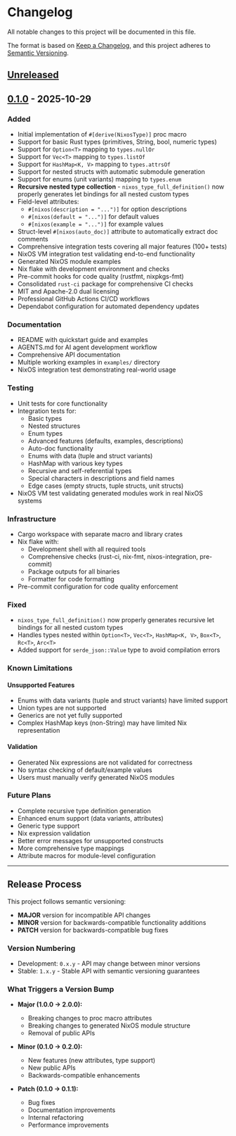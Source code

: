 # Changelog

All notable changes to this project will be documented in this file.

The format is based on [Keep a Changelog](https://keepachangelog.com/en/1.0.0/),
and this project adheres to [Semantic Versioning](https://semver.org/spec/v2.0.0.html).

## [Unreleased]

## [0.1.0] - 2025-10-29

### Added
- Initial implementation of `#[derive(NixosType)]` proc macro
- Support for basic Rust types (primitives, String, bool, numeric types)
- Support for `Option<T>` mapping to `types.nullOr`
- Support for `Vec<T>` mapping to `types.listOf`
- Support for `HashMap<K, V>` mapping to `types.attrsOf`
- Support for nested structs with automatic submodule generation
- Support for enums (unit variants) mapping to `types.enum`
- **Recursive nested type collection** - `nixos_type_full_definition()` now properly generates let bindings for all nested custom types
- Field-level attributes:
  - `#[nixos(description = "...")]` for option descriptions
  - `#[nixos(default = "...")]` for default values
  - `#[nixos(example = "...")]` for example values
- Struct-level `#[nixos(auto_doc)]` attribute to automatically extract doc comments
- Comprehensive integration tests covering all major features (100+ tests)
- NixOS VM integration test validating end-to-end functionality
- Generated NixOS module examples
- Nix flake with development environment and checks
- Pre-commit hooks for code quality (rustfmt, nixpkgs-fmt)
- Consolidated `rust-ci` package for comprehensive CI checks
- MIT and Apache-2.0 dual licensing
- Professional GitHub Actions CI/CD workflows
- Dependabot configuration for automated dependency updates

### Documentation
- README with quickstart guide and examples
- AGENTS.md for AI agent development workflow
- Comprehensive API documentation
- Multiple working examples in `examples/` directory
- NixOS integration test demonstrating real-world usage

### Testing
- Unit tests for core functionality
- Integration tests for:
  - Basic types
  - Nested structures
  - Enum types
  - Advanced features (defaults, examples, descriptions)
  - Auto-doc functionality
  - Enums with data (tuple and struct variants)
  - HashMap with various key types
  - Recursive and self-referential types
  - Special characters in descriptions and field names
  - Edge cases (empty structs, tuple structs, unit structs)
- NixOS VM test validating generated modules work in real NixOS systems

### Infrastructure
- Cargo workspace with separate macro and library crates
- Nix flake with:
  - Development shell with all required tools
  - Comprehensive checks (rust-ci, nix-fmt, nixos-integration, pre-commit)
  - Package outputs for all binaries
  - Formatter for code formatting
- Pre-commit configuration for code quality enforcement

### Fixed
- `nixos_type_full_definition()` now properly generates recursive let bindings for all nested custom types
- Handles types nested within `Option<T>`, `Vec<T>`, `HashMap<K, V>`, `Box<T>`, `Rc<T>`, `Arc<T>`
- Added support for `serde_json::Value` type to avoid compilation errors

### Known Limitations

#### Unsupported Features
- Enums with data variants (tuple and struct variants) have limited support
- Union types are not supported
- Generics are not yet fully supported
- Complex HashMap keys (non-String) may have limited Nix representation

#### Validation
- Generated Nix expressions are not validated for correctness
- No syntax checking of default/example values
- Users must manually verify generated NixOS modules

### Future Plans
- Complete recursive type definition generation
- Enhanced enum support (data variants, attributes)
- Generic type support
- Nix expression validation
- Better error messages for unsupported constructs
- More comprehensive type mappings
- Attribute macros for module-level configuration

---

## Release Process

This project follows semantic versioning:
- **MAJOR** version for incompatible API changes
- **MINOR** version for backwards-compatible functionality additions
- **PATCH** version for backwards-compatible bug fixes

### Version Numbering
- Development: `0.x.y` - API may change between minor versions
- Stable: `1.x.y` - Stable API with semantic versioning guarantees

### What Triggers a Version Bump
- **Major (1.0.0 → 2.0.0):**
  - Breaking changes to proc macro attributes
  - Breaking changes to generated NixOS module structure
  - Removal of public APIs
  
- **Minor (0.1.0 → 0.2.0):**
  - New features (new attributes, type support)
  - New public APIs
  - Backwards-compatible enhancements
  
- **Patch (0.1.0 → 0.1.1):**
  - Bug fixes
  - Documentation improvements
  - Internal refactoring
  - Performance improvements

[Unreleased]: https://github.com/serde-nixos/serde-nixos/compare/v0.1.0...HEAD
[0.1.0]: https://github.com/serde-nixos/serde-nixos/releases/tag/v0.1.0
